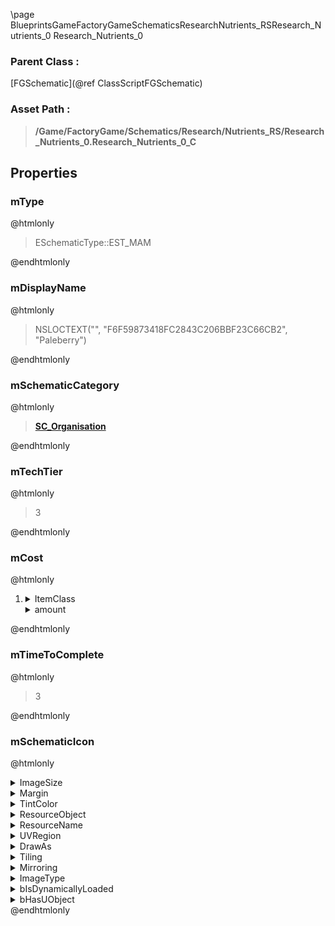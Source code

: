 \page BlueprintsGameFactoryGameSchematicsResearchNutrients_RSResearch_Nutrients_0 Research_Nutrients_0
### Parent Class :
[FGSchematic](@ref ClassScriptFGSchematic)
### Asset Path :
<b><blockquote>/Game/FactoryGame/Schematics/Research/Nutrients_RS/Research_Nutrients_0.Research_Nutrients_0_C</blockquote></b>
## Properties

### mType
@htmlonly
<blockquote>ESchematicType::EST_MAM</blockquote>
@endhtmlonly

### mDisplayName
@htmlonly
<blockquote>NSLOCTEXT("", "F6F59873418FC2843C206BBF23C66CB2", "Paleberry")</blockquote>
@endhtmlonly

### mSchematicCategory
@htmlonly
<b><a href="_blueprints_game_factory_game_schematics_schematic_categories_s_c__organisation.html"><blockquote>SC_Organisation</blockquote></a></b>
@endhtmlonly

### mTechTier
@htmlonly
<blockquote>3</blockquote>
@endhtmlonly

### mCost
@htmlonly
<ol>
<li>
<details>
 <summary>ItemClass</summary>
<b><a href="_blueprints_game_factory_game_resource_environment_berry_desc__berry.html"><blockquote>Desc_Berry</blockquote></a></b>
</details>
<details>
 <summary>amount</summary>
<blockquote>2</blockquote>
</details>
</li>
</ol>
@endhtmlonly

### mTimeToComplete
@htmlonly
<blockquote>3</blockquote>
@endhtmlonly

### mSchematicIcon
@htmlonly
<details>
 <summary>ImageSize</summary>
<details>
 <summary>X</summary>
<blockquote>64</blockquote>
</details>
<details>
 <summary>Y</summary>
<blockquote>64</blockquote>
</details>
</details>
<details>
 <summary>Margin</summary>
<details>
 <summary>Left</summary>
<blockquote>0</blockquote>
</details>
<details>
 <summary>Top</summary>
<blockquote>0</blockquote>
</details>
<details>
 <summary>Right</summary>
<blockquote>0</blockquote>
</details>
<details>
 <summary>Bottom</summary>
<blockquote>0</blockquote>
</details>
</details>
<details>
 <summary>TintColor</summary>
<details>
 <summary>SpecifiedColor</summary>
<details>
 <summary>R</summary>
<blockquote>1</blockquote>
</details>
<details>
 <summary>G</summary>
<blockquote>1</blockquote>
</details>
<details>
 <summary>B</summary>
<blockquote>1</blockquote>
</details>
<details>
 <summary>A</summary>
<blockquote>1</blockquote>
</details>
</details>
<details>
 <summary>ColorUseRule</summary>
<blockquote>0</blockquote>
</details>
</details>
<details>
 <summary>ResourceObject</summary>
<details>
 <summary>$AssetPath</summary>
<b><a href="_blueprints_game_factory_game_resource_environment_berry_u_i_berry_64.html"><blockquote>Berry_64</blockquote></a></b>
</details>
</details>
<details>
 <summary>ResourceName</summary>
<blockquote>None</blockquote>
</details>
<details>
 <summary>UVRegion</summary>
<details>
 <summary>Min</summary>
<details>
 <summary>X</summary>
<blockquote>0</blockquote>
</details>
<details>
 <summary>Y</summary>
<blockquote>0</blockquote>
</details>
</details>
<details>
 <summary>Max</summary>
<details>
 <summary>X</summary>
<blockquote>0</blockquote>
</details>
<details>
 <summary>Y</summary>
<blockquote>0</blockquote>
</details>
</details>
<details>
 <summary>bIsValid</summary>
<blockquote>0</blockquote>
</details>
</details>
<details>
 <summary>DrawAs</summary>
<blockquote>3</blockquote>
</details>
<details>
 <summary>Tiling</summary>
<blockquote>0</blockquote>
</details>
<details>
 <summary>Mirroring</summary>
<blockquote>0</blockquote>
</details>
<details>
 <summary>ImageType</summary>
<blockquote>0</blockquote>
</details>
<details>
 <summary>bIsDynamicallyLoaded</summary>
<blockquote>False</blockquote>
</details>
<details>
 <summary>bHasUObject</summary>
<blockquote>False</blockquote>
</details>
@endhtmlonly

